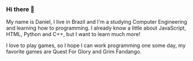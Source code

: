 ### Hi there 👋

My name is Daniel, I live in Brazil and I'm a studying Computer Engineering and learning how to programming. I already know a little about JavaScript, HTML, Python and C++, but I want to learn much more!

I love to play games, so I hope I can work programming one some day, my favorite games are Quest For Glory and Grim Fandango.
